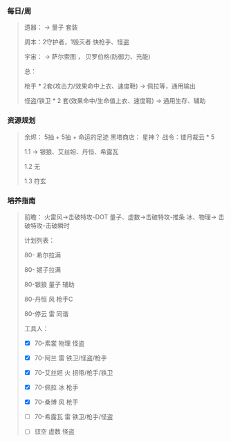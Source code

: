 ### 每日/周

> 遗器： ->   量子  套装
>
> 周本：2守护者，1毁灭者   快枪手、怪盗
>
> 宇宙： -> 萨尔索图 ， 贝罗伯格(防御力、充能)
>
> 总： 
>
> 枪手 * 2套(攻击力/效果命中上衣、速度鞋) -> 佩拉等，通用输出
>
> 怪盗/铁卫 \* 2 套(效果命中/生命值上衣、速度鞋) -> 通用生存、辅助
>
### 资源规划

> 余烬： 5抽 + 5抽 + 命运的足迹     黑塔商店： 星神？      战令：镂月裁云 * 5
>
> 1.1 -> 银狼、艾丝妲、丹恒、希露瓦
>
> 1.2 无
>
> 1.3 符玄
### 培养指南

> 前瞻： 火雷风->击破特攻-DOT      量子、虚数->击破特攻-推条      冰、物理-> 击破特攻-击破瞬时
>
> 计划列表：
>
> 80- 希尔拉满
>
> 80- 姬子拉满
>
> 80-银狼 量子 辅助
>
> 80-丹恒 风  枪手C
>
> 80-停云 雷  同谐 
>
> 工具人：
>
> - [x] 70-素裳 物理    怪盗
>- [x] 70-阿兰 雷     铁卫/怪盗/枪手
> 
>- [x] 70-艾丝妲 火    拐带/枪手/铁卫
> 
>
> - [x] 70-佩拉 冰  枪手
>
> - [x] 70-桑博 风  枪手
>
> - [ ] 70-希露瓦 雷  铁卫/枪手/怪盗
>
> - [ ] 驭空 虚数 怪盗
>
